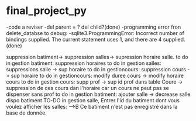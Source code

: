 # final_project_py

-code a reviser
-del parent = ? del child?(done)
-programming error fron delete_databse to debug:
    -sqlite3.ProgrammingError: Incorrect number of bindings supplied. The current statement uses 1, and there are 4 supplied.(done)

suppression batiment-> suppression salles-> supression horaire salle.
to do in gestion batiment: suppression horaires
to do in gestion salles: suppressions salle -> sup horaire
to do in gestioncours: suppression cours -> sup horaire
to do in gestioncours: modify duree cours -> modify horaire cours
to do in gestion cours: supp prof -> sup id prof dans table Coure -> suppression de ces cours dan l'horaire car un cours ne peut pas se dispenser sans prof
to do in gestion batiment: ajouter salle -> decrease salle dispo batiment
TO-DO  in gestion salle, Entrer l'id du batiment dont vous voulez afficher les salles:
                            -->B
                            Ce batiment n'est pas enregistré dans la base de donnée.